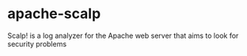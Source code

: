 apache-scalp
============

Scalp! is a log analyzer for the Apache web server that aims to look for security problems